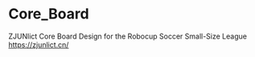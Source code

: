 # Core_Board
 ZJUNlict Core Board Design for the Robocup Soccer Small-Size League https://zjunlict.cn/
